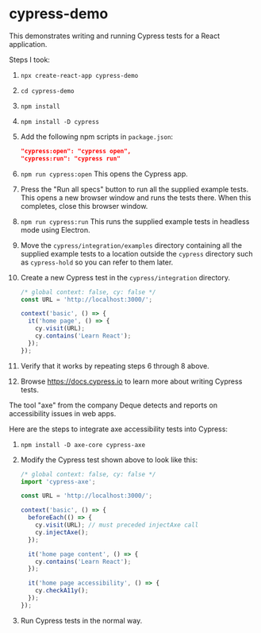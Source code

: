 # cypress-demo

This demonstrates writing and running Cypress tests for a React application.

Steps I took:

1. `npx create-react-app cypress-demo`

2. `cd cypress-demo`

3. `npm install`

4. `npm install -D cypress`

5. Add the following npm scripts in `package.json`:

   ```json
   "cypress:open": "cypress open",
   "cypress:run": "cypress run"
   ```

6. `npm run cypress:open`
   This opens the Cypress app.

7. Press the "Run all specs" button to run all the supplied example tests.
   This opens a new browser window and runs the tests there.
   When this completes, close this browser window.

8. `npm run cypress:run`
   This runs the supplied example tests in headless mode using Electron.

9. Move the `cypress/integration/examples` directory
   containing all the supplied example tests
   to a location outside the `cypress` directory
   such as `cypress-hold` so you can refer to them later.

10. Create a new Cypress test in the `cypress/integration` directory.

    ```js
    /* global context: false, cy: false */
    const URL = 'http://localhost:3000/';

    context('basic', () => {
      it('home page', () => {
        cy.visit(URL);
        cy.contains('Learn React');
      });
    });
    ```

11. Verify that it works by repeating steps 6 through 8 above.

12. Browse <https://docs.cypress.io> to learn more about writing Cypress tests.

The tool "axe" from the company Deque
detects and reports on accessibility issues in web apps.

Here are the steps to integrate axe accessibility tests into Cypress:

1. `npm install -D axe-core cypress-axe`

2. Modify the Cypress test shown above to look like this:

   ```js
   /* global context: false, cy: false */
   import 'cypress-axe';

   const URL = 'http://localhost:3000/';

   context('basic', () => {
     beforeEach(() => {
       cy.visit(URL); // must preceded injectAxe call
       cy.injectAxe();
     });

     it('home page content', () => {
       cy.contains('Learn React');
     });

     it('home page accessibility', () => {
       cy.checkA11y();
     });
   });
   ```

3. Run Cypress tests in the normal way.
